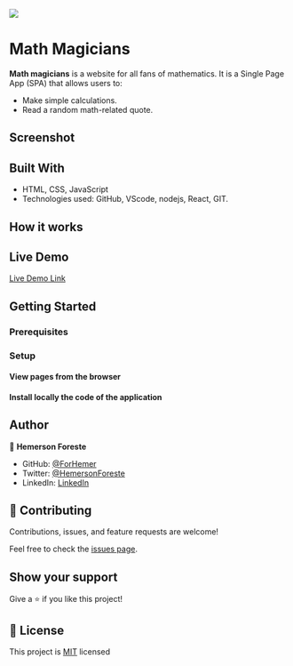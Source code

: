 ![](https://img.shields.io/badge/Microverse-blueviolet)

# Math Magicians
**Math magicians** is a website for all fans of mathematics. It is a Single Page App (SPA) that allows users to:
- Make simple calculations.
- Read a random math-related quote.

## Screenshot


## Built With

- HTML, CSS, JavaScript
- Technologies used: GitHub, VScode, nodejs, React, GIT.



## How it works




## Live Demo

[Live Demo Link]()


## Getting Started



### Prerequisites


### Setup

#### View pages from the browser



#### Install locally the code of the application



## Author

👤 **Hemerson Foreste**

- GitHub: [@ForHemer](https://github.com/ForHemer)
- Twitter: [@HemersonForeste](https://twitter.com/HemersonForeste)
- LinkedIn: [LinkedIn](https://linkedin.com/in/hemerson-foreste-890685197)

## 🤝 Contributing

Contributions, issues, and feature requests are welcome!

Feel free to check the [issues page](https://github.com/ForHemer/Leaderboard/issues).

## Show your support

Give a ⭐️ if you like this project!

## 📝 License

This project is [MIT](https://github.com/microverseinc/readme-template/blob/master/MIT.md) licensed

